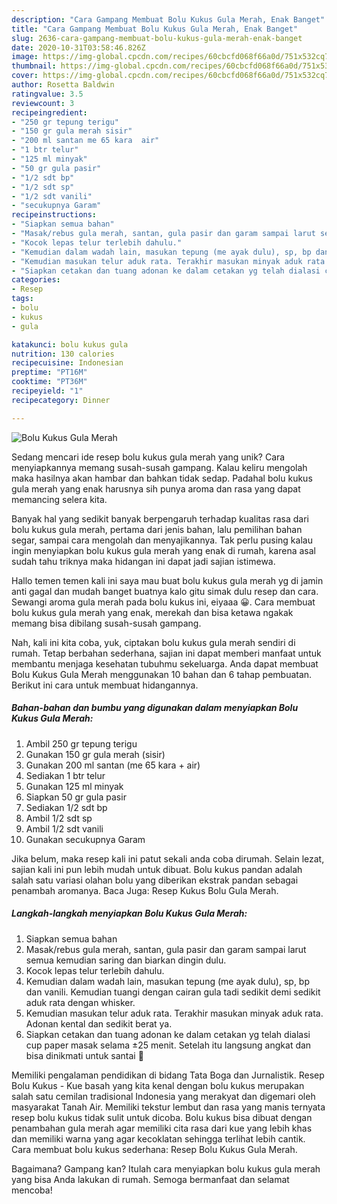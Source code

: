 ```yaml
---
description: "Cara Gampang Membuat Bolu Kukus Gula Merah, Enak Banget"
title: "Cara Gampang Membuat Bolu Kukus Gula Merah, Enak Banget"
slug: 2636-cara-gampang-membuat-bolu-kukus-gula-merah-enak-banget
date: 2020-10-31T03:58:46.826Z
image: https://img-global.cpcdn.com/recipes/60cbcfd068f66a0d/751x532cq70/bolu-kukus-gula-merah-foto-resep-utama.jpg
thumbnail: https://img-global.cpcdn.com/recipes/60cbcfd068f66a0d/751x532cq70/bolu-kukus-gula-merah-foto-resep-utama.jpg
cover: https://img-global.cpcdn.com/recipes/60cbcfd068f66a0d/751x532cq70/bolu-kukus-gula-merah-foto-resep-utama.jpg
author: Rosetta Baldwin
ratingvalue: 3.5
reviewcount: 3
recipeingredient:
- "250 gr tepung terigu"
- "150 gr gula merah sisir"
- "200 ml santan me 65 kara  air"
- "1 btr telur"
- "125 ml minyak"
- "50 gr gula pasir"
- "1/2 sdt bp"
- "1/2 sdt sp"
- "1/2 sdt vanili"
- "secukupnya Garam"
recipeinstructions:
- "Siapkan semua bahan"
- "Masak/rebus gula merah, santan, gula pasir dan garam sampai larut semua kemudian saring dan biarkan dingin dulu."
- "Kocok lepas telur terlebih dahulu."
- "Kemudian dalam wadah lain, masukan tepung (me ayak dulu), sp, bp dan vanili. Kemudian tuangi dengan cairan gula tadi sedikit demi sedikit aduk rata dengan whisker."
- "Kemudian masukan telur aduk rata. Terakhir masukan minyak aduk rata. Adonan kental dan sedikit berat ya."
- "Siapkan cetakan dan tuang adonan ke dalam cetakan yg telah dialasi cup paper masak selama ±25 menit. Setelah itu langsung angkat dan bisa dinikmati untuk santai 🤗"
categories:
- Resep
tags:
- bolu
- kukus
- gula

katakunci: bolu kukus gula 
nutrition: 130 calories
recipecuisine: Indonesian
preptime: "PT16M"
cooktime: "PT36M"
recipeyield: "1"
recipecategory: Dinner

---
```



![Bolu Kukus Gula Merah](https://img-global.cpcdn.com/recipes/60cbcfd068f66a0d/751x532cq70/bolu-kukus-gula-merah-foto-resep-utama.jpg)

Sedang mencari ide resep bolu kukus gula merah yang unik? Cara menyiapkannya memang susah-susah gampang. Kalau keliru mengolah maka hasilnya akan hambar dan bahkan tidak sedap. Padahal bolu kukus gula merah yang enak harusnya sih punya aroma dan rasa yang dapat memancing selera kita.

Banyak hal yang sedikit banyak berpengaruh terhadap kualitas rasa dari bolu kukus gula merah, pertama dari jenis bahan, lalu pemilihan bahan segar, sampai cara mengolah dan menyajikannya. Tak perlu pusing kalau ingin menyiapkan bolu kukus gula merah yang enak di rumah, karena asal sudah tahu triknya maka hidangan ini dapat jadi sajian istimewa.

Hallo temen temen kali ini saya mau buat bolu kukus gula merah yg di jamin anti gagal dan mudah banget buatnya kalo gitu simak dulu resep dan cara. Sewangi aroma gula merah pada bolu kukus ini, eiyaaa 😀. Cara membuat bolu kukus gula merah yang enak, merekah dan bisa ketawa ngakak memang bisa dibilang susah-susah gampang.


Nah, kali ini kita coba, yuk, ciptakan bolu kukus gula merah sendiri di rumah. Tetap berbahan sederhana, sajian ini dapat memberi manfaat untuk membantu menjaga kesehatan tubuhmu sekeluarga. Anda dapat membuat Bolu Kukus Gula Merah menggunakan 10 bahan dan 6 tahap pembuatan. Berikut ini cara untuk membuat hidangannya.

<!--inarticleads1-->

##### Bahan-bahan dan bumbu yang digunakan dalam menyiapkan Bolu Kukus Gula Merah:

1. Ambil 250 gr tepung terigu
1. Gunakan 150 gr gula merah (sisir)
1. Gunakan 200 ml santan (me 65 kara + air)
1. Sediakan 1 btr telur
1. Gunakan 125 ml minyak
1. Siapkan 50 gr gula pasir
1. Sediakan 1/2 sdt bp
1. Ambil 1/2 sdt sp
1. Ambil 1/2 sdt vanili
1. Gunakan secukupnya Garam


Jika belum, maka resep kali ini patut sekali anda coba dirumah. Selain lezat, sajian kali ini pun lebih mudah untuk dibuat. Bolu kukus pandan adalah salah satu variasi olahan bolu yang diberikan ekstrak pandan sebagai penambah aromanya. Baca Juga: Resep Kukus Bolu Gula Merah. 

<!--inarticleads2-->

##### Langkah-langkah menyiapkan Bolu Kukus Gula Merah:

1. Siapkan semua bahan
1. Masak/rebus gula merah, santan, gula pasir dan garam sampai larut semua kemudian saring dan biarkan dingin dulu.
1. Kocok lepas telur terlebih dahulu.
1. Kemudian dalam wadah lain, masukan tepung (me ayak dulu), sp, bp dan vanili. Kemudian tuangi dengan cairan gula tadi sedikit demi sedikit aduk rata dengan whisker.
1. Kemudian masukan telur aduk rata. Terakhir masukan minyak aduk rata. Adonan kental dan sedikit berat ya.
1. Siapkan cetakan dan tuang adonan ke dalam cetakan yg telah dialasi cup paper masak selama ±25 menit. Setelah itu langsung angkat dan bisa dinikmati untuk santai 🤗


Memiliki pengalaman pendidikan di bidang Tata Boga dan Jurnalistik. Resep Bolu Kukus - Kue basah yang kita kenal dengan bolu kukus merupakan salah satu cemilan tradisional Indonesia yang merakyat dan digemari oleh masyarakat Tanah Air. Memiliki tekstur lembut dan rasa yang manis ternyata resep bolu kukus tidak sulit untuk dicoba. Bolu kukus bisa dibuat dengan penambahan gula merah agar memiliki cita rasa dari kue yang lebih khas dan memiliki warna yang agar kecoklatan sehingga terlihat lebih cantik. Cara membuat bolu kukus sederhana: Resep Bolu Kukus Gula Merah. 

Bagaimana? Gampang kan? Itulah cara menyiapkan bolu kukus gula merah yang bisa Anda lakukan di rumah. Semoga bermanfaat dan selamat mencoba!
